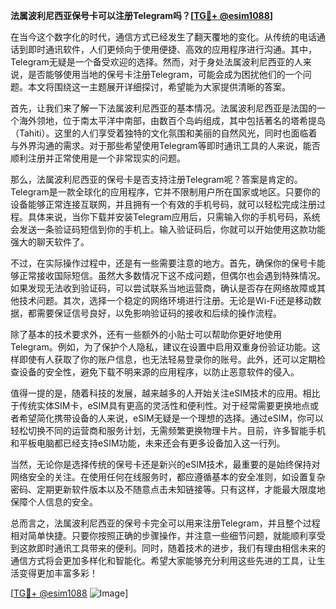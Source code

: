 **法属波利尼西亚保号卡可以注册Telegram吗？[[TG💪+ @esim1088](https://t.me/s/esim1088)]**

在当今这个数字化的时代，通信方式已经发生了翻天覆地的变化。从传统的电话通话到即时通讯软件，人们更倾向于使用便捷、高效的应用程序进行沟通。其中，Telegram无疑是一个备受欢迎的选择。然而，对于身处法属波利尼西亚的人来说，是否能够使用当地的保号卡注册Telegram，可能会成为困扰他们的一个问题。本文将围绕这一主题展开详细探讨，希望能为大家提供清晰的答案。

首先，让我们来了解一下法属波利尼西亚的基本情况。法属波利尼西亚是法国的一个海外领地，位于南太平洋中南部，由数百个岛屿组成，其中包括著名的塔希提岛（Tahiti）。这里的人们享受着独特的文化氛围和美丽的自然风光，同时也面临着与外界沟通的需求。对于那些希望使用Telegram等即时通讯工具的人来说，能否顺利注册并正常使用是一个非常现实的问题。

那么，法属波利尼西亚的保号卡是否支持注册Telegram呢？答案是肯定的。Telegram是一款全球化的应用程序，它并不限制用户所在国家或地区。只要你的设备能够正常连接互联网，并且拥有一个有效的手机号码，就可以轻松完成注册过程。具体来说，当你下载并安装Telegram应用后，只需输入你的手机号码，系统会发送一条验证码短信到你的手机上。输入验证码后，你就可以开始使用这款功能强大的聊天软件了。

不过，在实际操作过程中，还是有一些需要注意的地方。首先，确保你的保号卡能够正常接收国际短信。虽然大多数情况下这不成问题，但偶尔也会遇到特殊情况。如果发现无法收到验证码，可以尝试联系当地运营商，确认是否存在网络故障或其他技术问题。其次，选择一个稳定的网络环境进行注册。无论是Wi-Fi还是移动数据，都需要保证信号良好，以免影响验证码的接收和后续的操作流程。

除了基本的技术要求外，还有一些额外的小贴士可以帮助你更好地使用Telegram。例如，为了保护个人隐私，建议在设置中启用双重身份验证功能。这样即使有人获取了你的账户信息，也无法轻易登录你的账号。此外，还可以定期检查设备的安全性，避免下载不明来源的应用程序，以防止恶意软件的侵入。

值得一提的是，随着科技的发展，越来越多的人开始关注eSIM技术的应用。相比于传统实体SIM卡，eSIM具有更高的灵活性和便利性。对于经常需要更换地点或者希望简化携带设备的人来说，eSIM无疑是一个理想的选择。通过eSIM，你可以轻松切换不同的运营商和服务计划，无需频繁更换物理卡片。目前，许多智能手机和平板电脑都已经支持eSIM功能，未来还会有更多设备加入这一行列。

当然，无论你是选择传统的保号卡还是新兴的eSIM技术，最重要的是始终保持对网络安全的关注。在使用任何在线服务时，都应遵循基本的安全准则，如设置复杂密码、定期更新软件版本以及不随意点击未知链接等。只有这样，才能最大限度地保障个人信息的安全。

总而言之，法属波利尼西亚的保号卡完全可以用来注册Telegram，并且整个过程相对简单快捷。只要你按照正确的步骤操作，并注意一些细节问题，就能顺利享受到这款即时通讯工具带来的便利。同时，随着技术的进步，我们有理由相信未来的通信方式将会更加多样化和智能化。希望大家能够充分利用这些先进的工具，让生活变得更加丰富多彩！

[[TG💪+ @esim1088](https://t.me/s/esim1088) ![Image](https://i.postimg.cc/4NQfJmqS/Snipaste-2025-05-13-00-14-12.png)]